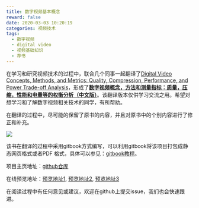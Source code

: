 ```yaml
---
title: 数字视频基本概念
reward: false
date: 2020-03-03 10:20:19
categories: 视频技术
tags:
  - 数字视频
  - digital video
  - 视频基础知识
  - 荐书
---
```


在学习和研究视频技术的过程中，联合几个同事一起翻译了[Digital Video Concepts, Methods, and Metrics: Quality, Compression, Performance, and Power Trade-off Analysis](https://link.springer.com/book/10.1007/978-1-4302-6713-3)，形成了[**数字视频概念，方法和测量指标：质量，压缩，性能和电量等的权衡分析（中文版）**](/digital-video-concept)。该翻译版本仅供学习交流之用。希望对想学习和了解数字视频相关技术的同学，有所帮助。

在翻译的过程中，尽可能的保留了原书的内容，并且对原书中的个别内容进行了修正和补充。

<!--more-->

![](/digital-video-concept/images/cover_0.jpg)

该书在翻译的过程中采用gitbook方式编写，可以利用gitbook将该项目打包成静态网页格式或者PDF
格式，具体可以参见：[gitbook教程](https://einverne.github.io/gitbook-tutorial/output/static.html)。

项目主页地址：[github仓库](https://github.com/wangwei1237/digital_video_concepts.git)

在线预览地址：[预览地址1](https://wangwei1237.gitee.io/digital-video-concept), [预览地址2](https://wangwei1237.github.io/digital-video-concept), [预览地址3](https://wangwei1237.gitbook.io/digital_video_concepts)

在阅读过程中有任何意见或建议，欢迎在github上提交issue，我们也会快速跟进。

